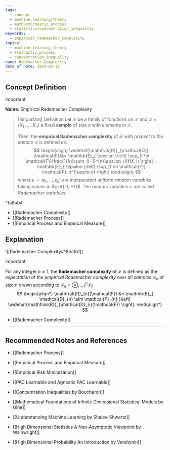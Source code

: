 ```yaml
---
tags:
  - concept
  - machine_learning/theory
  - math/stochastic_process
  - statistics/concentration_inequality
keywords:
  - empirical_rademacher_complexity
topics:
  - machine_learning_theory
  - stochastic_process
  - concentration_inequality
name: Rademacher Complexity
date of note: 2024-05-12
---
```


## Concept Definition

>[!important]
>**Name**: Empirical Rademacher Complexity

>[!important] Definition
>Let $\mathcal{F}$ be a family of functions on $\mathcal{X}$ and $\mathcal{D} = (X_1 \,{,}\ldots{,}\, X_n)$ a fixed **sample** of size $n$ with elements in $\mathcal{X}$. 
>
>Then, the **empirical Rademacher complexity** of $\mathcal{F}$ *with respect to the sample* $\mathcal{D}$ is defined as:
>$$
> \begin{align}
> \widehat{\mathfrak{R}}_{\mathcal{D}}(\mathcal{F})&= \mathbb{E}_{ \epsilon }\left[ \sup_{f \in \mathcal{F}}\frac{1}{n}\sum_{i=1}^{n}\epsilon_{i}f(X_i) \right]   = \mathbb{E}_{ \epsilon }\left[ \sup_{f \in \mathcal{F}} \mathcal{P}_n^{\epsilon}f  \right]
> \end{align}
>$$ 
> where $\epsilon := (\epsilon_1 \,{,}\ldots{,}\,\epsilon_n)$ are *independent uniform random variables* taking values in $\set{-1, +1}$. The random variables $\epsilon_i$ are called *Rademacher variables*.

^1a8bb4

- [[Rademacher Complexity]]
- [[Rademacher Process]]
- [[Empirical Process and Empirical Measure]]



## Explanation

![[Rademacher Complexity#^8eafb1]]

>[!important]
>For any integer $n \ge 1$, the **Rademacher complexity** of $\mathcal{F}$ is defined as the *expectation* of *the empirical Rademacher complexity* over *all samples* $\mathcal{D}_n$ of size $n$ drawn according to $\mathcal{P}_{n} = \otimes_{i=1}^n\mathcal{P}_i$:
>$$
> \begin{align*}
> \mathfrak{R}_{n}(\mathcal{F}) &= \mathbb{E}_{ \mathcal{D}_{n} \sim \mathcal{P}_{n} }\left[  \widehat{\mathfrak{R}}_{\mathcal{D}_n}(\mathcal{F}) \right].
> \end{align*}
>$$ 

- [[Rademacher Complexity]]


-----------
##  Recommended Notes and References



- [[Rademacher Process]]
- [[Empirical Process and Empirical Measure]]

- [[Empirical Risk Minimization]]
- [[PAC Learnable and Agnostic PAC Learnable]]

- [[Concentration Inequalities by Boucheron]]
- [[Mathematical Foundations of Infinite Dimensional Statistical Models by Gine]]
- [[Understanding Machine Learning by Shalev-Shwartz]]
- [[High Dimensional Statistics A Non-Asymptotic Viewpoint by Wainwright]]
- [[High Dimensional Probability An Introduction by Vershynin]]